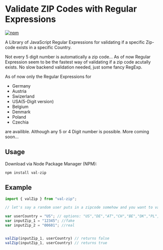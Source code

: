 # Validate ZIP Codes with Regular Expressions

[![npm](https://img.shields.io/npm/v/github-buttons)](https://www.npmjs.com/package/val-zip) 

A Library of JavaScript Regular Expressions for validating if a specific Zip-code exists in a specific Country.

Not every 5 digit number is automatically a zip code... As of now Regular Expression seem to be the fastest way of validating if a zip code acutally exists. No slow backend validation needed, just some fancy RegExp.

As of now only the Regular Expressions for

* Germany
* Austria
* Swizerland
* USA(5-Digit version)
* Belgium
* Denmark
* Poland
* Czechia

are availible. Although any 5 or 4 Digit number is possible. More coming soon...

## Usage

Download via Node Package Manager (NPM):

```shell
npm install val-zip
```

## Example

```javascript
import { valZip } from "val-zip";

// let's say a random user puts in a zipcode somehow and you want to validate if the zip code exists.

var userCountry = "US"; // options: "US","DE","AT","CH","BE","DK","PL","CZ"
var inputZip_1 = "12345"; //fake 
var inputZip_2 = "00601"; //real


valZip(inputZip_1, userCountry) // returns false
valZip(inputZip_1, userCountry) // returns true


```
